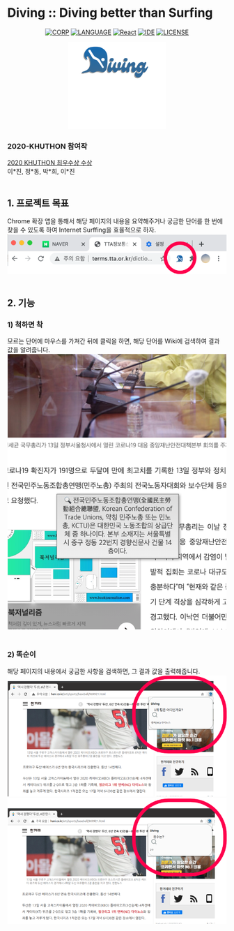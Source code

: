 # Diving :: Diving better than Surfing

<div align="center">

  [![CORP](https://img.shields.io/badge/KHU-KHUTHON-orange)](http://swedu.khu.ac.kr/html_2018/)
  [![LANGUAGE](https://img.shields.io/badge/javascript-ES6-yellowgreen)](https://www.javascript.com/)
  [![React](https://img.shields.io/badge/React-16.8.6-ff69b4)](https://reactjs.org/)
  [![IDE](https://img.shields.io/badge/IDE-VSCode-green)](https://visualstudio.microsoft.com/vs/)
  [![LICENSE](https://img.shields.io/badge/License-MIT-blueviolet)](https://ko.wikipedia.org/wiki/MIT_%ED%97%88%EA%B0%80%EC%84%9C)

</div>

<p align="center">
  <img height="200" src="/img/logo.png" />
</p>

### 2020-KHUTHON 참여작
[2020 KHUTHON 최우수상 수상](http://swedu.khu.ac.kr/board5/bbs/board.php?bo_table=06_03&wr_id=410)  
이\*진, 정\*동, 박\*희, 이\*진
 <br><br>

## 1. 프로젝트 목표

Chrome 확장 앱을 통해서 해당 페이지의 내용을 요약해주거나 궁금한 단어를 한 번에 찾을 수 있도록 하여 Internet Surffing을 효율적으로 하자.
![chrome extention](/img/capture1.png)
 <br><br>

## 2. 기능
### 1) 척하면 착  
모르는 단어에 마우스를 가져간 뒤에 클릭을 하면, 해당 단어를 Wiki에 검색하여 결과 값을 알려줍니다.
![capture](/img/capture2.png)
 <br><br>
    
### 2) 똑순이  
해당 페이지의 내용에서 궁금한 사항을 검색하면, 그 결과 값을 출력해줍니다.
![capture](/img/capture3.png)
![capture](/img/capture4.png)

